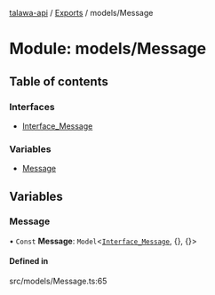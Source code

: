 [talawa-api](../README.md) / [Exports](../modules.md) / models/Message

# Module: models/Message

## Table of contents

### Interfaces

- [Interface\_Message](../interfaces/models_Message.Interface_Message.md)

### Variables

- [Message](models_Message.md#message)

## Variables

### Message

• `Const` **Message**: `Model`\<[`Interface_Message`](../interfaces/models_Message.Interface_Message.md), \{}, \{}\>

#### Defined in

src/models/Message.ts:65
